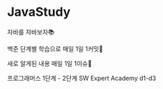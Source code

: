# JavaStudy
자바를 자바보자📚

백준 단계별 학습으로 매일 1일 1커밋🌱

새로 알게된 내용 매일 1일 1이슈📝

프로그래머스 1단계 - 2단계
SW Expert Academy d1-d3
